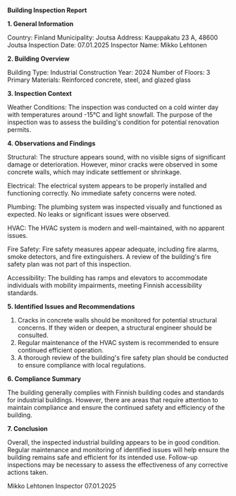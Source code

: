  **Building Inspection Report**

**1. General Information**

Country: Finland
Municipality: Joutsa
Address: Kauppakatu 23 A, 48600 Joutsa
Inspection Date: 07.01.2025
Inspector Name: Mikko Lehtonen

**2. Building Overview**

Building Type: Industrial
Construction Year: 2024
Number of Floors: 3
Primary Materials: Reinforced concrete, steel, and glazed glass

**3. Inspection Context**

Weather Conditions: The inspection was conducted on a cold winter day with temperatures around -15°C and light snowfall. The purpose of the inspection was to assess the building's condition for potential renovation permits.

**4. Observations and Findings**

Structural: The structure appears sound, with no visible signs of significant damage or deterioration. However, minor cracks were observed in some concrete walls, which may indicate settlement or shrinkage.

Electrical: The electrical system appears to be properly installed and functioning correctly. No immediate safety concerns were noted.

Plumbing: The plumbing system was inspected visually and functioned as expected. No leaks or significant issues were observed.

HVAC: The HVAC system is modern and well-maintained, with no apparent issues.

Fire Safety: Fire safety measures appear adequate, including fire alarms, smoke detectors, and fire extinguishers. A review of the building's fire safety plan was not part of this inspection.

Accessibility: The building has ramps and elevators to accommodate individuals with mobility impairments, meeting Finnish accessibility standards.

**5. Identified Issues and Recommendations**

1. Cracks in concrete walls should be monitored for potential structural concerns. If they widen or deepen, a structural engineer should be consulted.
2. Regular maintenance of the HVAC system is recommended to ensure continued efficient operation.
3. A thorough review of the building's fire safety plan should be conducted to ensure compliance with local regulations.

**6. Compliance Summary**

The building generally complies with Finnish building codes and standards for industrial buildings. However, there are areas that require attention to maintain compliance and ensure the continued safety and efficiency of the building.

**7. Conclusion**

Overall, the inspected industrial building appears to be in good condition. Regular maintenance and monitoring of identified issues will help ensure the building remains safe and efficient for its intended use. Follow-up inspections may be necessary to assess the effectiveness of any corrective actions taken.

Mikko Lehtonen
Inspector
07.01.2025